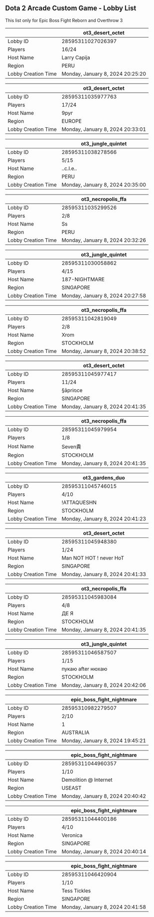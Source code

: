 ## Dota 2 Arcade Custom Game - Lobby List

This list only for Epic Boss Fight Reborn and Overthrow 3

|  | ot3_desert_octet |
| ------ | ------ |
| Lobby ID | 28595311027026397 |
| Players | 16/24 |
| Host Name | Larry Capija |
| Region | PERU |
| Lobby Creation Time | Monday, January 8, 2024 20:25:20 |


|  | ot3_desert_octet |
| ------ | ------ |
| Lobby ID | 28595311035977763 |
| Players | 17/24 |
| Host Name | 9руг |
| Region | EUROPE |
| Lobby Creation Time | Monday, January 8, 2024 20:33:01 |


|  | ot3_jungle_quintet |
| ------ | ------ |
| Lobby ID | 28595311038278566 |
| Players | 5/15 |
| Host Name | ..c.I.e.. |
| Region | PERU |
| Lobby Creation Time | Monday, January 8, 2024 20:35:00 |


|  | ot3_necropolis_ffa |
| ------ | ------ |
| Lobby ID | 28595311035299526 |
| Players | 2/8 |
| Host Name | Ss |
| Region | PERU |
| Lobby Creation Time | Monday, January 8, 2024 20:32:26 |


|  | ot3_jungle_quintet |
| ------ | ------ |
| Lobby ID | 28595311030058862 |
| Players | 4/15 |
| Host Name | 187-NIGHTMARE |
| Region | SINGAPORE |
| Lobby Creation Time | Monday, January 8, 2024 20:27:58 |


|  | ot3_necropolis_ffa |
| ------ | ------ |
| Lobby ID | 28595311042819049 |
| Players | 2/8 |
| Host Name | Xrom |
| Region | STOCKHOLM |
| Lobby Creation Time | Monday, January 8, 2024 20:38:52 |


|  | ot3_desert_octet |
| ------ | ------ |
| Lobby ID | 28595311045977417 |
| Players | 11/24 |
| Host Name | §āpriռce |
| Region | SINGAPORE |
| Lobby Creation Time | Monday, January 8, 2024 20:41:35 |


|  | ot3_necropolis_ffa |
| ------ | ------ |
| Lobby ID | 28595311045979954 |
| Players | 1/8 |
| Host Name | Seven貴 |
| Region | STOCKHOLM |
| Lobby Creation Time | Monday, January 8, 2024 20:41:35 |


|  | ot3_gardens_duo |
| ------ | ------ |
| Lobby ID | 28595311045746015 |
| Players | 4/10 |
| Host Name | !ATTAQUESHN |
| Region | STOCKHOLM |
| Lobby Creation Time | Monday, January 8, 2024 20:41:23 |


|  | ot3_desert_octet |
| ------ | ------ |
| Lobby ID | 28595311045948380 |
| Players | 1/24 |
| Host Name | Man NOT HOT ! never HoT |
| Region | SINGAPORE |
| Lobby Creation Time | Monday, January 8, 2024 20:41:33 |


|  | ot3_necropolis_ffa |
| ------ | ------ |
| Lobby ID | 28595311045983084 |
| Players | 4/8 |
| Host Name | ДЕ Я |
| Region | STOCKHOLM |
| Lobby Creation Time | Monday, January 8, 2024 20:41:35 |


|  | ot3_jungle_quintet |
| ------ | ------ |
| Lobby ID | 28595311046587507 |
| Players | 1/15 |
| Host Name | пукаю after нюхаю |
| Region | STOCKHOLM |
| Lobby Creation Time | Monday, January 8, 2024 20:42:06 |


|  | epic_boss_fight_nightmare |
| ------ | ------ |
| Lobby ID | 28595310982279507 |
| Players | 2/10 |
| Host Name | 1 |
| Region | AUSTRALIA |
| Lobby Creation Time | Monday, January 8, 2024 19:45:21 |


|  | epic_boss_fight_nightmare |
| ------ | ------ |
| Lobby ID | 28595311044960357 |
| Players | 1/10 |
| Host Name | Demolition @ Internet |
| Region | USEAST |
| Lobby Creation Time | Monday, January 8, 2024 20:40:42 |


|  | epic_boss_fight_nightmare |
| ------ | ------ |
| Lobby ID | 28595311044400186 |
| Players | 4/10 |
| Host Name | Veronica |
| Region | SINGAPORE |
| Lobby Creation Time | Monday, January 8, 2024 20:40:14 |


|  | epic_boss_fight_nightmare |
| ------ | ------ |
| Lobby ID | 28595311046420904 |
| Players | 1/10 |
| Host Name | Tess Tickles |
| Region | SINGAPORE |
| Lobby Creation Time | Monday, January 8, 2024 20:41:58 |


